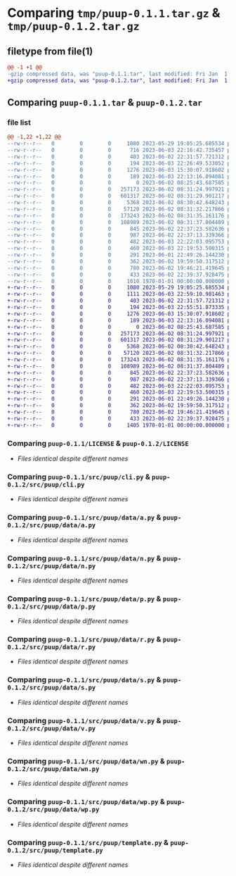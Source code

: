 # Comparing `tmp/puup-0.1.1.tar.gz` & `tmp/puup-0.1.2.tar.gz`

## filetype from file(1)

```diff
@@ -1 +1 @@
-gzip compressed data, was "puup-0.1.1.tar", last modified: Fri Jan  1 00:00:00 2016, max compression
+gzip compressed data, was "puup-0.1.2.tar", last modified: Fri Jan  1 00:00:00 2016, max compression
```

## Comparing `puup-0.1.1.tar` & `puup-0.1.2.tar`

### file list

```diff
@@ -1,22 +1,22 @@
--rw-r--r--   0        0        0     1080 2023-05-29 19:05:25.685534 puup-0.1.1/LICENSE
--rw-r--r--   0        0        0      716 2023-06-03 22:16:42.735457 puup-0.1.1/README.md
--rw-r--r--   0        0        0      403 2023-06-02 22:31:57.721312 puup-0.1.1/pyproject.toml
--rw-r--r--   0        0        0      194 2023-06-03 22:26:49.533052 puup-0.1.1/src/puup/__init__.py
--rw-r--r--   0        0        0     1276 2023-06-03 15:30:07.918602 puup-0.1.1/src/puup/cli.py
--rw-r--r--   0        0        0      189 2023-06-03 22:13:16.094081 puup-0.1.1/src/puup/data/Makefile
--rw-r--r--   0        0        0        0 2023-06-02 08:25:43.687585 puup-0.1.1/src/puup/data/__init__.py
--rw-r--r--   0        0        0   257173 2023-06-02 08:31:24.997921 puup-0.1.1/src/puup/data/a.py
--rw-r--r--   0        0        0   601317 2023-06-02 08:31:29.901217 puup-0.1.1/src/puup/data/n.py
--rw-r--r--   0        0        0     5368 2023-06-02 08:30:42.648243 puup-0.1.1/src/puup/data/p.py
--rw-r--r--   0        0        0    57120 2023-06-02 08:31:32.217866 puup-0.1.1/src/puup/data/r.py
--rw-r--r--   0        0        0   173243 2023-06-02 08:31:35.161176 puup-0.1.1/src/puup/data/s.py
--rw-r--r--   0        0        0   108989 2023-06-02 08:31:37.804489 puup-0.1.1/src/puup/data/v.py
--rw-r--r--   0        0        0      845 2023-06-02 22:37:23.582636 puup-0.1.1/src/puup/data/wn.py
--rw-r--r--   0        0        0      987 2023-06-02 22:37:13.339366 puup-0.1.1/src/puup/data/wp.py
--rw-r--r--   0        0        0      482 2023-06-03 22:22:03.095753 puup-0.1.1/src/puup/dump.py
--rw-r--r--   0        0        0      460 2023-06-03 22:19:53.500315 puup-0.1.1/src/puup/entropy.py
--rw-r--r--   0        0        0      291 2023-06-01 22:49:26.144230 puup-0.1.1/src/puup/lazy.py
--rw-r--r--   0        0        0      362 2023-06-02 19:59:50.317512 puup-0.1.1/src/puup/render.py
--rw-r--r--   0        0        0      780 2023-06-02 19:46:21.419645 puup-0.1.1/src/puup/template.py
--rw-r--r--   0        0        0      433 2023-06-02 22:39:37.928475 puup-0.1.1/src/puup/words.py
--rw-r--r--   0        0        0     1010 1970-01-01 00:00:00.000000 puup-0.1.1/PKG-INFO
+-rw-r--r--   0        0        0     1080 2023-05-29 19:05:25.685534 puup-0.1.2/LICENSE
+-rw-r--r--   0        0        0     1111 2023-06-03 22:59:10.981463 puup-0.1.2/README.md
+-rw-r--r--   0        0        0      403 2023-06-02 22:31:57.721312 puup-0.1.2/pyproject.toml
+-rw-r--r--   0        0        0      194 2023-06-03 22:55:51.873335 puup-0.1.2/src/puup/__init__.py
+-rw-r--r--   0        0        0     1276 2023-06-03 15:30:07.918602 puup-0.1.2/src/puup/cli.py
+-rw-r--r--   0        0        0      189 2023-06-03 22:13:16.094081 puup-0.1.2/src/puup/data/Makefile
+-rw-r--r--   0        0        0        0 2023-06-02 08:25:43.687585 puup-0.1.2/src/puup/data/__init__.py
+-rw-r--r--   0        0        0   257173 2023-06-02 08:31:24.997921 puup-0.1.2/src/puup/data/a.py
+-rw-r--r--   0        0        0   601317 2023-06-02 08:31:29.901217 puup-0.1.2/src/puup/data/n.py
+-rw-r--r--   0        0        0     5368 2023-06-02 08:30:42.648243 puup-0.1.2/src/puup/data/p.py
+-rw-r--r--   0        0        0    57120 2023-06-02 08:31:32.217866 puup-0.1.2/src/puup/data/r.py
+-rw-r--r--   0        0        0   173243 2023-06-02 08:31:35.161176 puup-0.1.2/src/puup/data/s.py
+-rw-r--r--   0        0        0   108989 2023-06-02 08:31:37.804489 puup-0.1.2/src/puup/data/v.py
+-rw-r--r--   0        0        0      845 2023-06-02 22:37:23.582636 puup-0.1.2/src/puup/data/wn.py
+-rw-r--r--   0        0        0      987 2023-06-02 22:37:13.339366 puup-0.1.2/src/puup/data/wp.py
+-rw-r--r--   0        0        0      482 2023-06-03 22:22:03.095753 puup-0.1.2/src/puup/dump.py
+-rw-r--r--   0        0        0      460 2023-06-03 22:19:53.500315 puup-0.1.2/src/puup/entropy.py
+-rw-r--r--   0        0        0      291 2023-06-01 22:49:26.144230 puup-0.1.2/src/puup/lazy.py
+-rw-r--r--   0        0        0      362 2023-06-02 19:59:50.317512 puup-0.1.2/src/puup/render.py
+-rw-r--r--   0        0        0      780 2023-06-02 19:46:21.419645 puup-0.1.2/src/puup/template.py
+-rw-r--r--   0        0        0      433 2023-06-02 22:39:37.928475 puup-0.1.2/src/puup/words.py
+-rw-r--r--   0        0        0     1405 1970-01-01 00:00:00.000000 puup-0.1.2/PKG-INFO
```

### Comparing `puup-0.1.1/LICENSE` & `puup-0.1.2/LICENSE`

 * *Files identical despite different names*

### Comparing `puup-0.1.1/src/puup/cli.py` & `puup-0.1.2/src/puup/cli.py`

 * *Files identical despite different names*

### Comparing `puup-0.1.1/src/puup/data/a.py` & `puup-0.1.2/src/puup/data/a.py`

 * *Files identical despite different names*

### Comparing `puup-0.1.1/src/puup/data/n.py` & `puup-0.1.2/src/puup/data/n.py`

 * *Files identical despite different names*

### Comparing `puup-0.1.1/src/puup/data/p.py` & `puup-0.1.2/src/puup/data/p.py`

 * *Files identical despite different names*

### Comparing `puup-0.1.1/src/puup/data/r.py` & `puup-0.1.2/src/puup/data/r.py`

 * *Files identical despite different names*

### Comparing `puup-0.1.1/src/puup/data/s.py` & `puup-0.1.2/src/puup/data/s.py`

 * *Files identical despite different names*

### Comparing `puup-0.1.1/src/puup/data/v.py` & `puup-0.1.2/src/puup/data/v.py`

 * *Files identical despite different names*

### Comparing `puup-0.1.1/src/puup/data/wn.py` & `puup-0.1.2/src/puup/data/wn.py`

 * *Files identical despite different names*

### Comparing `puup-0.1.1/src/puup/data/wp.py` & `puup-0.1.2/src/puup/data/wp.py`

 * *Files identical despite different names*

### Comparing `puup-0.1.1/src/puup/template.py` & `puup-0.1.2/src/puup/template.py`

 * *Files identical despite different names*

